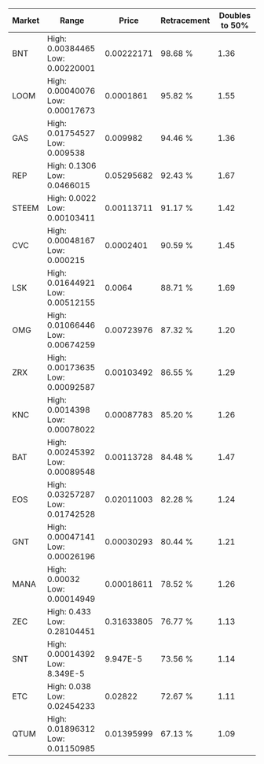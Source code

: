 | Market | Range | Price| Retracement | Doubles to 50% |
| --- | --- | --- | --- | --- |
| BNT | High: 0.00384465<br />Low: 0.00220001 | 0.00222171 | 98.68 % | 1.36 |
| LOOM | High: 0.00040076<br />Low: 0.00017673 | 0.0001861 | 95.82 % | 1.55 |
| GAS | High: 0.01754527<br />Low: 0.009538 | 0.009982 | 94.46 % | 1.36 |
| REP | High: 0.1306<br />Low: 0.0466015 | 0.05295682 | 92.43 % | 1.67 |
| STEEM | High: 0.0022<br />Low: 0.00103411 | 0.00113711 | 91.17 % | 1.42 |
| CVC | High: 0.00048167<br />Low: 0.000215 | 0.0002401 | 90.59 % | 1.45 |
| LSK | High: 0.01644921<br />Low: 0.00512155 | 0.0064 | 88.71 % | 1.69 |
| OMG | High: 0.01066446<br />Low: 0.00674259 | 0.00723976 | 87.32 % | 1.20 |
| ZRX | High: 0.00173635<br />Low: 0.00092587 | 0.00103492 | 86.55 % | 1.29 |
| KNC | High: 0.0014398<br />Low: 0.00078022 | 0.00087783 | 85.20 % | 1.26 |
| BAT | High: 0.00245392<br />Low: 0.00089548 | 0.00113728 | 84.48 % | 1.47 |
| EOS | High: 0.03257287<br />Low: 0.01742528 | 0.02011003 | 82.28 % | 1.24 |
| GNT | High: 0.00047141<br />Low: 0.00026196 | 0.00030293 | 80.44 % | 1.21 |
| MANA | High: 0.00032<br />Low: 0.00014949 | 0.00018611 | 78.52 % | 1.26 |
| ZEC | High: 0.433<br />Low: 0.28104451 | 0.31633805 | 76.77 % | 1.13 |
| SNT | High: 0.00014392<br />Low: 8.349E-5 | 9.947E-5 | 73.56 % | 1.14 |
| ETC | High: 0.038<br />Low: 0.02454233 | 0.02822 | 72.67 % | 1.11 |
| QTUM | High: 0.01896312<br />Low: 0.01150985 | 0.01395999 | 67.13 % | 1.09 |
